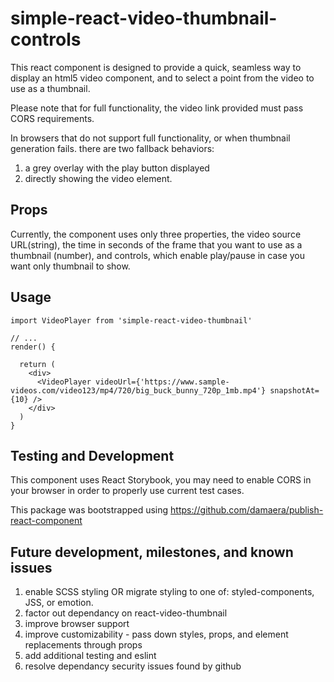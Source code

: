 # simple-react-video-thumbnail-controls

This react component is designed to provide a quick, seamless way to display an html5 video component, and to select a point from the video to use as a thumbnail.

Please note that for full functionality, the video link provided must pass CORS requirements.

In browsers that do not support full functionality, or when thumbnail generation fails. there are two fallback behaviors:

1. a grey overlay with the play button displayed
2. directly showing the video element.

## Props

Currently, the component uses only three properties, the video source URL(string), the time in seconds of the frame that you want to use as a thumbnail (number), and controls, which enable play/pause in case you want only thumbnail to show.

## Usage

```
import VideoPlayer from 'simple-react-video-thumbnail'

// ...
render() {

  return (
    <div>
      <VideoPlayer videoUrl={'https://www.sample-videos.com/video123/mp4/720/big_buck_bunny_720p_1mb.mp4'} snapshotAt={10} />
    </div>
  )
}
```

## Testing and Development

This component uses React Storybook, you may need to enable CORS in your browser in order to properly use current test cases.

This package was bootstrapped using https://github.com/damaera/publish-react-component

## Future development, milestones, and known issues

1. enable SCSS styling OR migrate styling to one of: styled-components, JSS, or emotion.
2. factor out dependancy on react-video-thumbnail
3. improve browser support
4. improve customizability - pass down styles, props, and element replacements through props
5. add additional testing and eslint
6. resolve dependancy security issues found by github
